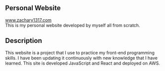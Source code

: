 ## Personal Website
www.zachary1317.com \
This is my personal website developed by myself all from scratch. 

## Description
This website is a project that I use to practice my front-end programming skills. I have been updating it continuously with new knowledge that I have learned. This site is developed JavaScript and React and deployed on AWS.
